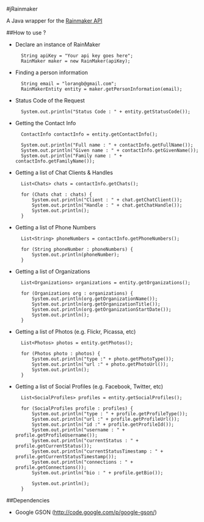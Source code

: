 #jRainmaker

A Java wrapper for the [Rainmaker API](http://rainmaker.cc/api)

##How to use ?
 
* Declare an instance of RainMaker

        String apiKey = "Your api key goes here";
        RainMaker maker = new RainMaker(apiKey);

* Finding a person information

		String email = "lorangb@gmail.com";	
		RainMakerEntity entity = maker.getPersonInformation(email);

* Status Code of the Request

		System.out.println("Status Code : " + entity.getStatusCode());		

* Getting the Contact Info

		ContactInfo contactInfo = entity.getContactInfo();

		System.out.println("Full name : " + contactInfo.getFullName());
		System.out.println("Given name : " + contactInfo.getGivenName());
		System.out.println("Family name : " + contactInfo.getFamilyName());
		

* Getting a list of Chat Clients & Handles

		List<Chats> chats = contactInfo.getChats();
		
		for (Chats chat : chats) {
			System.out.println("Client : " + chat.getChatClient());
			System.out.println("Handle : " + chat.getChatHandle());
			System.out.println();
		}

* Getting a list of Phone Numbers

        List<String> phoneNumbers = contactInfo.getPhoneNumbers();

		for (String phoneNumber : phoneNumbers) {
			System.out.println(phoneNumber);
		}
		
* Getting a list of Organizations

		List<Organizations> organizations = entity.getOrganizations();

		for (Organizations org : organizations) {
			System.out.println(org.getOrganizationName());
			System.out.println(org.getOrganizationTitle());
			System.out.println(org.getOrganizationStartDate());
			System.out.println();
		}

* Getting a list of Photos (e.g. Flickr, Picassa, etc)

		List<Photos> photos = entity.getPhotos();

		for (Photos photo : photos) {
			System.out.println("type :" + photo.getPhotoType());
			System.out.println("url :" + photo.getPhotoUrl());
			System.out.println();
		}

* Getting a list of Social Profiles (e.g. Facebook, Twitter, etc)

		List<SocialProfiles> profiles = entity.getSocialProfiles();

		for (SocialProfiles profile : profiles) {
			System.out.println("type : " + profile.getProfileType());
			System.out.println("url :" + profile.getProfileUrl());
			System.out.println("id :" + profile.getProfileId());
			System.out.println("username : " + profile.getProfileUsername());
			System.out.println("currentStatus : " + profile.getCurrentStatus());
			System.out.println("currentStatusTimestamp : " + profile.getCurrentStatusTimestamp());
			System.out.println("connections : " + profile.getConnections());
			System.out.println("bio : " + profile.getBio());			
			
			System.out.println();
		}


##Dependencies

* Google GSON (http://code.google.com/p/google-gson/)
